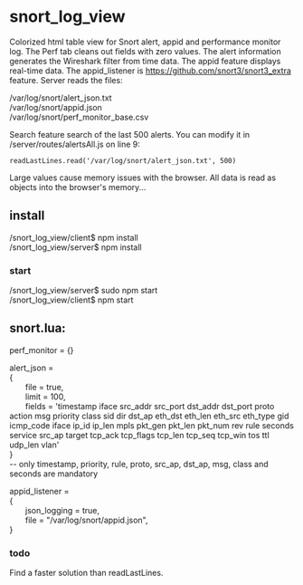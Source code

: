 # snort_log_view
Colorized html table view for Snort alert, appid and performance monitor log. The Perf tab cleans out fields with zero values. The alert information generates the Wireshark filter from time data. The appid feature displays real-time data. The appid_listener is https://github.com/snort3/snort3_extra feature. Server reads the files:  
  
/var/log/snort/alert_json.txt  
/var/log/snort/appid.json  
/var/log/snort/perf_monitor_base.csv  
  
Search feature search of the last 500 alerts. You can modify it in /server/routes/alertsAll.js on line 9:  
  
`readLastLines.read('/var/log/snort/alert_json.txt', 500)`  
  
Large values cause memory issues with the browser. All data is read as objects into the browser's memory...

## install  
/snort_log_view/client$ npm install  
/snort_log_view/server$ npm install  
### start
/snort_log_view/server$ sudo npm start  
/snort_log_view/client$ npm start  

## snort.lua:
  
perf_monitor = {}  
  
alert_json =  
{        
&ensp;&ensp;&ensp;&ensp;file = true,    
&ensp;&ensp;&ensp;&ensp;limit = 100,  
&ensp;&ensp;&ensp;&ensp;fields = 'timestamp iface src_addr src_port dst_addr dst_port proto action msg priority class sid dir dst_ap eth_dst eth_len eth_src eth_type gid icmp_code iface ip_id ip_len mpls pkt_gen pkt_len pkt_num rev rule seconds service src_ap target tcp_ack tcp_flags tcp_len tcp_seq tcp_win tos ttl udp_len vlan'  
}  
-- only timestamp, priority, rule, proto, src_ap, dst_ap, msg, class and seconds are mandatory  
  
appid_listener =  
{  
&ensp;&ensp;&ensp;&ensp;json_logging = true,  
&ensp;&ensp;&ensp;&ensp;file = "/var/log/snort/appid.json",  
}  
  
### todo
Find a faster solution than readLastLines.